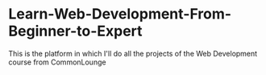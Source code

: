 # Learn-Web-Development-From-Beginner-to-Expert

This is the platform in which I'll do all the projects of the Web Development course from CommonLounge
